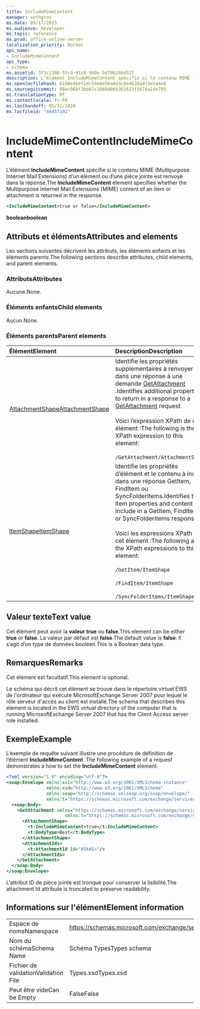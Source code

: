 ```yaml
---
title: IncludeMimeContent
manager: sethgros
ms.date: 09/17/2015
ms.audience: Developer
ms.topic: reference
ms.prod: office-online-server
localization_priority: Normal
api_name:
- IncludeMimeContent
api_type:
- schema
ms.assetid: 3f3c2300-55cd-41c0-900e-b470b290d52f
description: L’élément IncludeMimeContent spécifie si le contenu MIME (Multipurpose Internet Mail Extensions) d’un élément ou d’une pièce jointe est renvoyé dans la réponse.
ms.openlocfilehash: 6198e4bef2dc59e6e56a8d3cbe463dad13e544e8
ms.sourcegitcommit: 88ec988f2bb67c1866d06b361615f3674a24e795
ms.translationtype: MT
ms.contentlocale: fr-FR
ms.lasthandoff: 05/31/2020
ms.locfileid: "44457192"
---
```

# <a name="includemimecontent"></a><span data-ttu-id="5c307-103">IncludeMimeContent</span><span class="sxs-lookup"><span data-stu-id="5c307-103">IncludeMimeContent</span></span>

<span data-ttu-id="5c307-104">L’élément **IncludeMimeContent** spécifie si le contenu MIME (Multipurpose Internet Mail Extensions) d’un élément ou d’une pièce jointe est renvoyé dans la réponse.</span><span class="sxs-lookup"><span data-stu-id="5c307-104">The **IncludeMimeContent** element specifies whether the Multipurpose Internet Mail Extensions (MIME) content of an item or attachment is returned in the response.</span></span> 
  
```xml
<IncludeMimeContent>true or false</IncludeMimeContent>
```

 <span data-ttu-id="5c307-105">**boolean**</span><span class="sxs-lookup"><span data-stu-id="5c307-105">**boolean**</span></span>
## <a name="attributes-and-elements"></a><span data-ttu-id="5c307-106">Attributs et éléments</span><span class="sxs-lookup"><span data-stu-id="5c307-106">Attributes and elements</span></span>

<span data-ttu-id="5c307-107">Les sections suivantes décrivent les attributs, les éléments enfants et les éléments parents.</span><span class="sxs-lookup"><span data-stu-id="5c307-107">The following sections describe attributes, child elements, and parent elements.</span></span>
  
### <a name="attributes"></a><span data-ttu-id="5c307-108">Attributs</span><span class="sxs-lookup"><span data-stu-id="5c307-108">Attributes</span></span>

<span data-ttu-id="5c307-109">Aucune.</span><span class="sxs-lookup"><span data-stu-id="5c307-109">None.</span></span>
  
### <a name="child-elements"></a><span data-ttu-id="5c307-110">Éléments enfants</span><span class="sxs-lookup"><span data-stu-id="5c307-110">Child elements</span></span>

<span data-ttu-id="5c307-111">Aucun.</span><span class="sxs-lookup"><span data-stu-id="5c307-111">None.</span></span>
  
### <a name="parent-elements"></a><span data-ttu-id="5c307-112">Éléments parents</span><span class="sxs-lookup"><span data-stu-id="5c307-112">Parent elements</span></span>

|<span data-ttu-id="5c307-113">**Élément**</span><span class="sxs-lookup"><span data-stu-id="5c307-113">**Element**</span></span>|<span data-ttu-id="5c307-114">**Description**</span><span class="sxs-lookup"><span data-stu-id="5c307-114">**Description**</span></span>|
|:-----|:-----|
|[<span data-ttu-id="5c307-115">AttachmentShape</span><span class="sxs-lookup"><span data-stu-id="5c307-115">AttachmentShape</span></span>](attachmentshape.md) <br/> | <span data-ttu-id="5c307-116">Identifie les propriétés supplémentaires à renvoyer dans une réponse à une demande [GetAttachment](getattachment.md) .</span><span class="sxs-lookup"><span data-stu-id="5c307-116">Identifies additional properties to return in a response to a [GetAttachment](getattachment.md) request.</span></span>  <br/> <br/> <span data-ttu-id="5c307-117">Voici l’expression XPath de cet élément :</span><span class="sxs-lookup"><span data-stu-id="5c307-117">The following is the XPath expression to this element:</span></span>  <br/><br/>  `/GetAttachment/AttachmentShape` <br/> |
|[<span data-ttu-id="5c307-118">ItemShape</span><span class="sxs-lookup"><span data-stu-id="5c307-118">ItemShape</span></span>](itemshape.md) <br/> | <span data-ttu-id="5c307-119">Identifie les propriétés d’élément et le contenu à inclure dans une réponse GetItem, FindItem ou SyncFolderItems.</span><span class="sxs-lookup"><span data-stu-id="5c307-119">Identifies the item properties and content to include in a GetItem, FindItem, or SyncFolderItems response.</span></span>  <br/> <br/> <span data-ttu-id="5c307-120">Voici les expressions XPath de cet élément :</span><span class="sxs-lookup"><span data-stu-id="5c307-120">The following are the XPath expressions to this element:</span></span><br/>  <br/>  `/GetItem/ItemShape` <br/><br/>  `/FindItem/ItemShape` <br/><br/>  `/SyncFolderItems/ItemShape` <br/> |
   
## <a name="text-value"></a><span data-ttu-id="5c307-121">Valeur texte</span><span class="sxs-lookup"><span data-stu-id="5c307-121">Text value</span></span>

<span data-ttu-id="5c307-122">Cet élément peut avoir la **valeur true** ou **false**.</span><span class="sxs-lookup"><span data-stu-id="5c307-122">This element can be either **true** or **false**.</span></span> <span data-ttu-id="5c307-123">La valeur par défaut est **false**.</span><span class="sxs-lookup"><span data-stu-id="5c307-123">The default value is **false**.</span></span> <span data-ttu-id="5c307-124">Il s’agit d’un type de données booléen.</span><span class="sxs-lookup"><span data-stu-id="5c307-124">This is a Boolean data type.</span></span>
  
## <a name="remarks"></a><span data-ttu-id="5c307-125">Remarques</span><span class="sxs-lookup"><span data-stu-id="5c307-125">Remarks</span></span>

<span data-ttu-id="5c307-126">Cet élément est facultatif.</span><span class="sxs-lookup"><span data-stu-id="5c307-126">This element is optional.</span></span>
  
<span data-ttu-id="5c307-127">Le schéma qui décrit cet élément se trouve dans le répertoire virtuel EWS de l'ordinateur qui exécute MicrosoftExchange Server 2007 pour lequel le rôle serveur d'accès au client est installé.</span><span class="sxs-lookup"><span data-stu-id="5c307-127">The schema that describes this element is located in the EWS virtual directory of the computer that is running MicrosoftExchange Server 2007 that has the Client Access server role installed.</span></span>
  
## <a name="example"></a><span data-ttu-id="5c307-128">Exemple</span><span class="sxs-lookup"><span data-stu-id="5c307-128">Example</span></span>

<span data-ttu-id="5c307-129">L’exemple de requête suivant illustre une procédure de définition de l’élément **IncludeMimeContent** .</span><span class="sxs-lookup"><span data-stu-id="5c307-129">The following example of a request demonstrates a how to set the **IncludeMimeContent** element.</span></span> 
  
```xml
<?xml version="1.0" encoding="utf-8"?>
<soap:Envelope xmlns:xsi="http://www.w3.org/2001/XMLSchema-instance"
               xmlns:xsd="http://www.w3.org/2001/XMLSchema"
               xmlns:soap="http://schemas.xmlsoap.org/soap/envelope/"
               xmlns:t="https://schemas.microsoft.com/exchange/services/2006/types">
  <soap:Body>
    <GetAttachment xmlns="https://schemas.microsoft.com/exchange/services/2006/messages" 
                      xmlns:t="https://schemas.microsoft.com/exchange/services/2006/types">
      <AttachmentShape>
        <t:IncludeMimeContent>true</t:IncludeMimeContent>
        <t:BodyType>Best</t:BodyType>
      </AttachmentShape>
      <AttachmentIds>
        <t:AttachmentId Id="ASkAS="/>
      </AttachmentIds>
    </GetAttachment>
  </soap:Body>
</soap:Envelope>
```

<span data-ttu-id="5c307-130">L’attribut ID de pièce jointe est tronqué pour conserver la lisibilité.</span><span class="sxs-lookup"><span data-stu-id="5c307-130">The attachment Id attribute is truncated to preserve readability.</span></span>
  
## <a name="element-information"></a><span data-ttu-id="5c307-131">Informations sur l'élément</span><span class="sxs-lookup"><span data-stu-id="5c307-131">Element information</span></span>

|||
|:-----|:-----|
|<span data-ttu-id="5c307-132">Espace de noms</span><span class="sxs-lookup"><span data-stu-id="5c307-132">Namespace</span></span>  <br/> |https://schemas.microsoft.com/exchange/services/2006/types  <br/> |
|<span data-ttu-id="5c307-133">Nom du schéma</span><span class="sxs-lookup"><span data-stu-id="5c307-133">Schema Name</span></span>  <br/> |<span data-ttu-id="5c307-134">Schéma Types</span><span class="sxs-lookup"><span data-stu-id="5c307-134">Types schema</span></span>  <br/> |
|<span data-ttu-id="5c307-135">Fichier de validation</span><span class="sxs-lookup"><span data-stu-id="5c307-135">Validation File</span></span>  <br/> |<span data-ttu-id="5c307-136">Types.xsd</span><span class="sxs-lookup"><span data-stu-id="5c307-136">Types.xsd</span></span>  <br/> |
|<span data-ttu-id="5c307-137">Peut être vide</span><span class="sxs-lookup"><span data-stu-id="5c307-137">Can be Empty</span></span>  <br/> |<span data-ttu-id="5c307-138">False</span><span class="sxs-lookup"><span data-stu-id="5c307-138">False</span></span>  <br/> |
   

